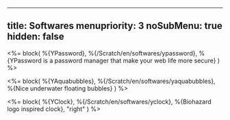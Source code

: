 ----- 
title: Softwares
menupriority: 3
noSubMenu: true
hidden: false
-----

<%= block( %{YPassword}, 
    %{/Scratch/en/softwares/ypassword}, 
    %{YPassword is a password manager that make your web life more secure} 
) %>

<%= block( %{YAquabubbles}, 
    %{/Scratch/en/softwares/yaquabubbles}, 
    %{Nice underwater floating bubbles}
    ) %>

<%= block( %{YClock}, 
    %{/Scratch/en/softwares/yclock}, 
    %{Biohazard logo inspired clock},
    "right"
    ) %>

<div class="flush"></div>
